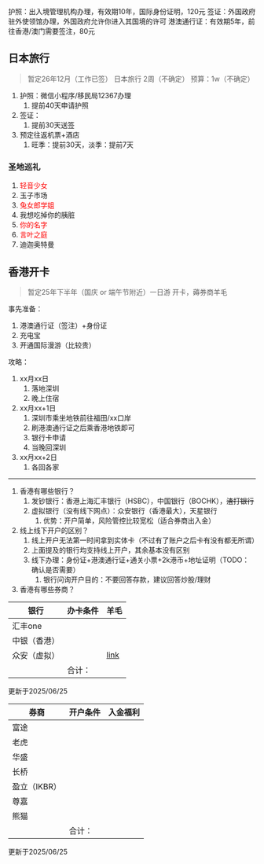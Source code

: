 护照：出入境管理机构办理，有效期10年，国际身份证明，120元
签证：外国政府驻外使领馆办理，外国政府允许你进入其国境的许可
港澳通行证：有效期5年，前往香港/澳门需要签注，80元


## 日本旅行
> 暂定26年12月（工作已签） 日本旅行 2周（不确定）
> 预算：1w（不确定）

1. 护照：微信小程序/移民局12367办理
	1. 提前40天申请护照
2. 签证：
	1. 提前30天送签
3. 预定往返机票+酒店
	1. 旺季：提前30天，淡季：提前7天



### 圣地巡礼

1. <font color="#ff0000">轻音少女</font>
2. 玉子市场
3. <font color="#ff0000">兔女郎学姐</font>
4. 我想吃掉你的胰脏
5. <font color="#ff0000">你的名字</font>
6. <font color="#ff0000">言叶之庭</font>
7. 迪迦奥特曼


## 香港开卡
> 暂定25年下半年（国庆 or 端午节附近）一日游
> 开卡，薅券商羊毛

事先准备：
1. 港澳通行证（签注）+身份证
2. 充电宝
3. 开通国际漫游（比较贵）

攻略：
1. xx月xx日 
	1. 落地深圳
	2. 晚上住宿
2. xx月xx+1日
	1. 深圳市乘坐地铁前往福田/xx口岸
	2. 刷港澳通行证之后乘香港地铁即可
	3. 银行卡申请
	4. 当晚回深圳
3. xx月xx+2日
	1. 各回各家


---

1. 香港有哪些银行？
	1. 发钞银行：香港上海汇丰银行（HSBC），中国银行（BOCHK），~~渣打银行~~
	2. 虚拟银行（没有线下网点）：众安银行（香港最大），天星银行
		1. 优势：开户简单，风险管控比较宽松（适合券商出入金）
2. 线上线下开户的区别？
	1. 线上开户无法第一时间拿到实体卡（不过有了账户之后卡有没有都无所谓）
	2. 上面提及的银行均支持线上开户，其余基本没有区别
	3. 线下办理：身份证+港澳通行证+通关小票+2k港币+地址证明（TODO：确认是否需要）
		1. 银行问询开户目的：不要回答存款，建议回答炒股/理财
3. 香港有哪些券商？


| 银行     | 办卡条件 | 羊毛                                           |
| ------ | ---- | -------------------------------------------- |
| 汇丰one  |      |                                              |
| 中银（香港） |      |                                              |
| 众安（虚拟） |      | [link](https://bank.za.group/invite-friends) |
|        | 合计：  |                                              |

更新于2025/06/25



| 券商       | 开户条件 | 入金福利 |
| -------- | ---- | ---- |
| 富途       |      |      |
| 老虎       |      |      |
| 华盛       |      |      |
| 长桥       |      |      |
| 盈立（IKBR） |      |      |
| 尊嘉       |      |      |
| 熊猫       |      |      |
|          | 合计：  |      |

更新于2025/06/25
